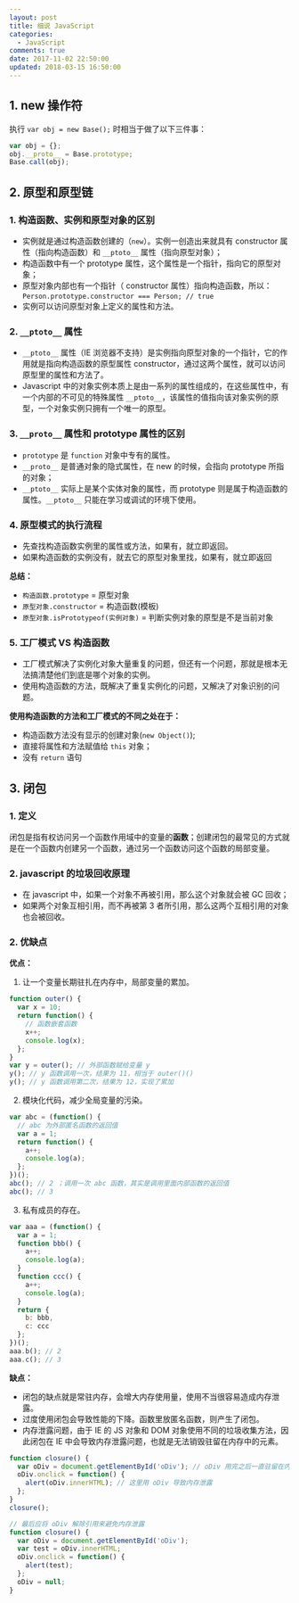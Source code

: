 ```yaml
---
layout: post
title: 细说 JavaScript
categories:
  - JavaScript
comments: true
date: 2017-11-02 22:50:00
updated: 2018-03-15 16:50:00
---
```


## 1. new 操作符

执行 `var obj = new Base();` 时相当于做了以下三件事：

```javascript
var obj = {};
obj.__proto__ = Base.prototype;
Base.call(obj);
```

<!-- more -->

## 2. 原型和原型链

### 1. 构造函数、实例和原型对象的区别

* 实例就是通过构造函数创建的（`new`）。实例一创造出来就具有 constructor 属性（指向构造函数）和 `__ptoto__` 属性（指向原型对象）；
* 构造函数中有一个 prototype 属性，这个属性是一个指针，指向它的原型对象；
* 原型对象内部也有一个指针（ constructor 属性）指向构造函数，所以：`Person.prototype.constructor === Person; // true`
* 实例可以访问原型对象上定义的属性和方法。

### 2. `__ptoto__` 属性

* `__ptoto__` 属性（IE 浏览器不支持）是实例指向原型对象的一个指针，它的作用就是指向构造函数的原型属性 constructor，通过这两个属性，就可以访问原型里的属性和方法了。
* Javascript 中的对象实例本质上是由一系列的属性组成的，在这些属性中，有一个内部的不可见的特殊属性 `__ptoto__`，该属性的值指向该对象实例的原型，一个对象实例只拥有一个唯一的原型。

### 3. `__proto__` 属性和 prototype 属性的区别

* `prototype` 是 `function` 对象中专有的属性。
* `__proto__` 是普通对象的隐式属性，在 new 的时候，会指向 prototype 所指的对象；
* `__ptoto__` 实际上是某个实体对象的属性，而 prototype 则是属于构造函数的属性。`__ptoto__` 只能在学习或调试的环境下使用。

### 4. 原型模式的执行流程

* 先查找构造函数实例里的属性或方法，如果有，就立即返回。
* 如果构造函数的实例没有，就去它的原型对象里找，如果有，就立即返回

**总结：**

* `构造函数.prototype` = 原型对象
* `原型对象.constructor` = 构造函数(模板)
* `原型对象.isPrototypeof(实例对象)` = 判断实例对象的原型是不是当前对象

### 5. 工厂模式 VS 构造函数

* 工厂模式解决了实例化对象大量重复的问题，但还有一个问题，那就是根本无法搞清楚他们到底是哪个对象的实例。
* 使用构造函数的方法，既解决了重复实例化的问题，又解决了对象识别的问题。

**使用构造函数的方法和工厂模式的不同之处在于：**

* 构造函数方法没有显示的创建对象(`new Object()`);
* 直接将属性和方法赋值给 `this` 对象；
* 没有 `return` 语句

## 3. 闭包

### 1. 定义

闭包是指有权访问另一个函数作用域中的变量的**函数**；创建闭包的最常见的方式就是在一个函数内创建另一个函数，通过另一个函数访问这个函数的局部变量。

### 2. javascript 的垃圾回收原理

* 在 javascript 中，如果一个对象不再被引用，那么这个对象就会被 GC 回收；
* 如果两个对象互相引用，而不再被第 3 者所引用，那么这两个互相引用的对象也会被回收。

### 2. 优缺点

**优点：**

1.  让一个变量长期驻扎在内存中，局部变量的累加。

```javascript
function outer() {
  var x = 10;
  return function() {
    // 函数嵌套函数
    x++;
    console.log(x);
  };
}
var y = outer(); // 外部函数赋给变量 y
y(); // y 函数调用一次，结果为 11，相当于 outer()()
y(); // y 函数调用第二次，结果为 12，实现了累加
```

2.  模块化代码，减少全局变量的污染。

```javascript
var abc = (function() {
  // abc 为外部匿名函数的返回值
  var a = 1;
  return function() {
    a++;
    console.log(a);
  };
})();
abc(); // 2 ；调用一次 abc 函数，其实是调用里面内部函数的返回值
abc(); // 3
```

3.  私有成员的存在。

```javascript
var aaa = (function() {
  var a = 1;
  function bbb() {
    a++;
    console.log(a);
  }
  function ccc() {
    a++;
    console.log(a);
  }
  return {
    b: bbb,
    c: ccc
  };
})();
aaa.b(); // 2
aaa.c(); // 3
```

**缺点：**

* 闭包的缺点就是常驻内存，会增大内存使用量，使用不当很容易造成内存泄露。
* 过度使用闭包会导致性能的下降。函数里放匿名函数，则产生了闭包。
* 内存泄露问题，由于 IE 的 JS 对象和 DOM 对象使用不同的垃圾收集方法，因此闭包在 IE 中会导致内存泄露问题，也就是无法销毁驻留在内存中的元素。

```javascript
function closure() {
  var oDiv = document.getElementById('oDiv'); // oDiv 用完之后一直驻留在内存中
  oDiv.onclick = function() {
    alert(oDiv.innerHTML); // 这里用 oDiv 导致内存泄露
  };
}
closure();

// 最后应将 oDiv 解除引用来避免内存泄露
function closure() {
  var oDiv = document.getElementById('oDiv');
  var test = oDiv.innerHTML;
  oDiv.onclick = function() {
    alert(test);
  };
  oDiv = null;
}
```
